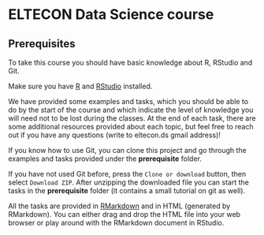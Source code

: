 # ELTECON Data Science course

## Prerequisites

To take this course you should have basic knowledge about R, RStudio and Git.

Make sure you have [R](https://cran.r-project.org/) and [RStudio](https://www.rstudio.com/products/rstudio/download/) installed.

We have provided some examples and tasks, which you should be able to do by the start of the course and which indicate the level of knowledge you will need not to be lost during the classes. At the end of each task, there are some additional resources provided about each topic, but feel free to reach out if you have any questions (write to eltecon.ds gmail address)!

If you know how to use Git, you can clone this project and go through the examples and tasks provided under the **prerequisite** folder.

If you have not used Git before, press the `Clone or download` button, then select `Download ZIP`. After unzipping the downloaded file you can start the tasks in the **prerequisite** folder (it contains a small tutorial on git as well).

All the tasks are provided in [RMarkdown](https://rmarkdown.rstudio.com/index.html) and in HTML (generated by RMarkdown). You can either drag and drop the HTML file into your web browser or play around with the RMarkdown document in RStudio.
